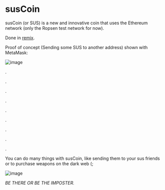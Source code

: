 # susCoin

susCoin (or SUS) is a new and innovative coin that uses the Ethereum network (only the Ropsen test network for now).

Done in [remix](http://remix.ethereum.org/).

Proof of concept (Sending some SUS to another address) shown with MetaMask:

![image](https://user-images.githubusercontent.com/59180254/120929783-1664f600-c6f3-11eb-9d04-0d1bbf541b5a.png)


.



.



.



.


.

.

.


.




.


You can do many things with susCoin, like sending them to your sus friends or to purchase weapons on the dark web (;


![image](https://user-images.githubusercontent.com/59180254/120929339-60e57300-c6f1-11eb-9768-eeb4d8ca59ec.png)





*BE THERE OR BE THE IMPOSTER.*
